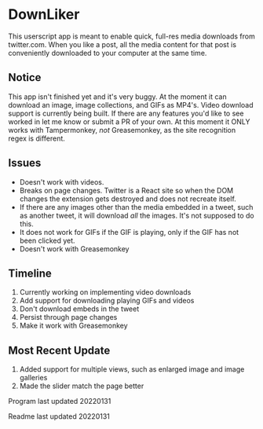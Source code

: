# DownLiker

This userscript app is meant to enable quick, full-res media downloads from twitter.com.  When you like a post, all the media content for that post is conveniently downloaded to your computer at the same time.

## Notice

This app isn't finished yet and it's very buggy.  At the moment it can download an image, image collections, and GIFs as MP4's.  Video download support is currently being built.  If there are any features you'd like to see worked in let me know or submit a PR of your own.  At this moment it ONLY works with Tampermonkey, *not* Greasemonkey, as the site recognition regex is different.

## Issues

* Doesn't work with videos.
* Breaks on page changes.  Twitter is a React site so when the DOM changes the extension gets destroyed and does not recreate itself.
* If there are any images other than the media embedded in a tweet, such as another tweet, it will download *all* the images.  It's not supposed to do this.
* It does not work for GIFs if the GIF is playing, only if the GIF has not been clicked yet.
* Doesn't work with Greasemonkey

## Timeline

1. Currently working on implementing video downloads
2. Add support for downloading playing GIFs and videos
3. Don't download embeds in the tweet
4. Persist through page changes
5. Make it work with Greasemonkey

## Most Recent Update

1. Added support for multiple views, such as enlarged image and image galleries
2. Made the slider match the page better

Program last updated 20220131

Readme last updated 20220131